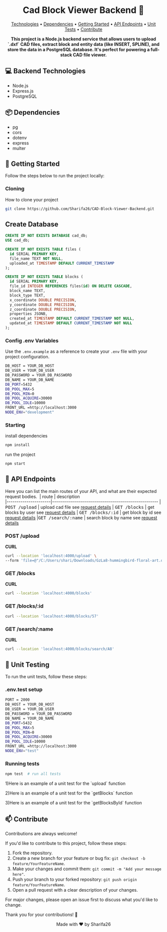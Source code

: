 <h1 align="center" style="font-weight: bold;">Cad Block Viewer Backend 🧱 </h1>

<p align="center">
 <a href="#technologies">Technologies</a> •
 <a href="#dependencies">Dependencies</a> •
 <a href="#started">Getting Started</a> • 
<a href="#routes">API Endpoints</a> •
<a href="#unit-tests">Unit Tests</a> •
 <a href="#contribute">Contribute</a>
</p>

<p align="center">
    <b>This project is a Node.js backend service that allows users to upload `.dxf` CAD files, extract block and entity data (like INSERT, SPLINE), and store the data in a PostgreSQL database. It's perfect for powering a full-stack CAD file viewer.
</b>
</p>


<h2 id="technologies">💻 Backend Technologies</h2>

<ul>
    <li>Node.js</li>
    <li>Express.js</li>
    <li>PostgreSQL</li>
</ul>

<h2 id="dependencies">📦 Dependencies</h2>

<ul>
    <li>pg</li>
    <li>cors</li>
    <li>dotenv</li>
    <li>express</li>
    <li>multer</li>
</ul>


<h2 id="started">🚀 Getting Started</h2>

<p>Follow the steps below to run the project locally:</p>

<h3>Cloning</h3>

How to clone your project

```bash
git clone https://github.com/Sharifa26/CAD-Block-Viewer-Backend.git
```

## Create Database

```sql
CREATE IF NOT EXISTS DATABASE cad_db;
USE cad_db;

CREATE IF NOT EXISTS TABLE files (
  id SERIAL PRIMARY KEY,
  file_name TEXT NOT NULL,
  uploaded_at TIMESTAMP DEFAULT CURRENT_TIMESTAMP
);

CREATE IF NOT EXISTS TABLE blocks (
  id SERIAL PRIMARY KEY,
  file_id INTEGER REFERENCES files(id) ON DELETE CASCADE,
  block_name TEXT,
  block_type TEXT,
  x_coordinate DOUBLE PRECISION,
  y_coordinate DOUBLE PRECISION,
  z_coordinate DOUBLE PRECISION,
  properties JSONB,
  created_at TIMESTAMP DEFAULT CURRENT_TIMESTAMP NOT NULL,
  updated_at TIMESTAMP DEFAULT CURRENT_TIMESTAMP NOT NULL
);


```

<h3>Config .env Variables</h3>

<p>Use the <code>.env.example</code> as a reference to create your <code>.env</code> file with your project configuration.</p>

```bash
DB_HOST = YOUR_DB_HOST
DB_USER = YOUR_DB_USER
DB_PASSWORD = YOUR_DB_PASSWORD  
DB_NAME = YOUR_DB_NAME
DB_PORT=5432
DB_POOL_MAX=5
DB_POOL_MIN=0
DB_POOL_ACQUIRE=30000
DB_POOL_IDLE=10000
FRONT_URL =http://localhost:3000  
NODE_ENV="development"

```

<h3>Starting</h3>

install dependencies

```bash
npm install
```

run the project

```bash
npm start
```

<h2 id="routes">📍 API Endpoints</h2>

Here you can list the main routes of your API, and what are their expected request bodies.
​
| route               | description                                          
|----------------------|-----------------------------------------------------
| <kbd>POST /upload</kbd>     | upload cad file see [request details](#post-upload-detail)
| <kbd>GET /blocks</kbd>     | get blocks by user see [request details](#get-blocks-detail)
| <kbd>GET /blocks/:id</kbd>     | get block by id see [request details](#get-blocks-id-detail)
|<kbd>GET /search/:name</kbd>     | search block by name see [request details](#get-search-name-detail)

<h3 id="post-upload-detail">POST /upload</h3>

**CURL**
```bash
curl --location 'localhost:4000/upload' \
--form 'file=@"/C:/Users/shari/Downloads/GzLa8-hummingbird-floral-art.dxf"'

```

<h3 id="get-blocks-detail">GET /blocks</h3>

**CURL**
```bash
curl --location 'localhost:4000/blocks'
```
<h3 id="get-blocks-id-detail">GET /blocks/:id</h3>

```bash
curl --location 'localhost:4000/blocks/57'
```

<h3 id="get-search-name-detail">GET /search/:name</h3>

**CURL**

```bash
curl --location 'localhost:4000/blocks/search/A8'
```

<h2 id="unit-tests">🧪 Unit Testing</h2>

<p>To run the unit tests, follow these steps:</p>

<h3>.env.test setup</h3>

```bash
PORT = 2000
DB_HOST = YOUR_DB_HOST
DB_USER = YOUR_DB_USER
DB_PASSWORD = YOUR_DB_PASSWORD  
DB_NAME = YOUR_DB_NAME
DB_PORT=5432
DB_POOL_MAX=5
DB_POOL_MIN=0
DB_POOL_ACQUIRE=30000
DB_POOL_IDLE=10000
FRONT_URL =http://localhost:3000  
NODE_ENV="test"
```

<h3>Running tests</h3>

```bash
npm test  # run all tests
```
<p>1)Here is an example of a unit test for the `upload` function</p>
<p>2)Here is an example of a unit test for the `getBlocks` function</p>
<p>3)Here is an example of a unit test for the `getBlocksById` function</p>


<h2 id="contribute">📫 Contribute</h2>

<p>Contributions are always welcome!</p>

<p>If you'd like to contribute to this project, follow these steps:</p>
<ol>
    <li>Fork the repository.</li>
    <li>Create a new branch for your feature or bug fix: <code>git checkout -b feature/YourFeatureName</code>.</li>
    <li>Make your changes and commit them: <code>git commit -m "Add your message here"</code>.</li>
    <li>Push your branch to your forked repository: <code>git push origin feature/YourFeatureName</code>.</li>
    <li>Open a pull request with a clear description of your changes.</li>
</ol>

<p>For major changes, please open an issue first to discuss what you'd like to change.</p>

<p>Thank you for your contributions! 🙌</p>

<p align="center">Made with ❤️ by Sharifa26</p>


